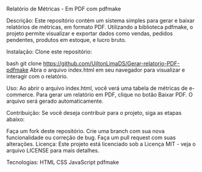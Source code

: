 Relatório de Métricas - Em PDF com pdfmake

Descrição:
Este repositório contém um sistema simples para gerar e baixar relatórios de métricas, em formato PDF. Utilizando a biblioteca pdfmake, o projeto permite visualizar e exportar dados como vendas, pedidos pendentes, produtos em estoque, e lucro bruto.

Instalação:
Clone este repositório:

bash
git clone https://github.com/UiltonLimaDS/Gerar-relatorio-PDF-pdfmake
Abra o arquivo index.html em seu navegador para visualizar e interagir com o relatório.

Uso:
Ao abrir o arquivo index.html, você verá uma tabela de métricas de e-commerce. Para gerar um relatório em PDF, clique no botão Baixar PDF. O arquivo será gerado automaticamente.

Contribuição:
Se você deseja contribuir para o projeto, siga as etapas abaixo:

Faça um fork deste repositório.
Crie uma branch com sua nova funcionalidade ou correção de bug.
Faça um pull request com suas alterações.
Licença:
Este projeto está licenciado sob a Licença MIT - veja o arquivo LICENSE para mais detalhes.

Tecnologias:
HTML
CSS
JavaScript
pdfmake
